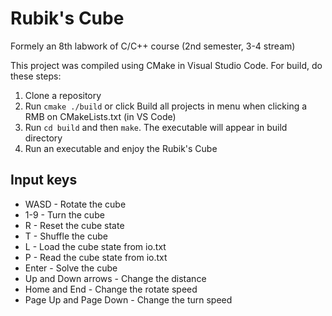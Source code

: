 # Rubik's Cube
Formely an 8th labwork of C/C++ course (2nd semester, 3-4 stream)

This project was compiled using CMake in Visual Studio Code. For build, do these steps:
1. Clone a repository
2. Run `cmake ./build` or click Build all projects in menu when clicking a RMB on CMakeLists.txt (in VS Code)
3. Run `cd build` and then `make`. The executable will appear in build directory
4. Run an executable and enjoy the Rubik's Cube

## Input keys
- WASD - Rotate the cube
- 1-9 - Turn the cube
- R - Reset the cube state
- T - Shuffle the cube
- L - Load the cube state from io.txt
- P - Read the cube state from io.txt
- Enter - Solve the cube
- Up and Down arrows - Change the distance
- Home and End - Change the rotate speed
- Page Up and Page Down - Change the turn speed
